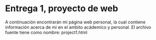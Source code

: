 # Entrega 1, proyecto de web
A continuación encontrarán mi página web personal, la cual contiene información acerca de mi en el ambito acádemico y personal.
El archivo fuente tiene como nombre: project1.html
